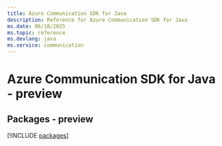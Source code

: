```yaml
---
title: Azure Communication SDK for Java
description: Reference for Azure Communication SDK for Java
ms.date: 06/18/2025
ms.topic: reference
ms.devlang: java
ms.service: communication
---
```

# Azure Communication SDK for Java - preview
## Packages - preview
[!INCLUDE [packages](communication-index.md)]
